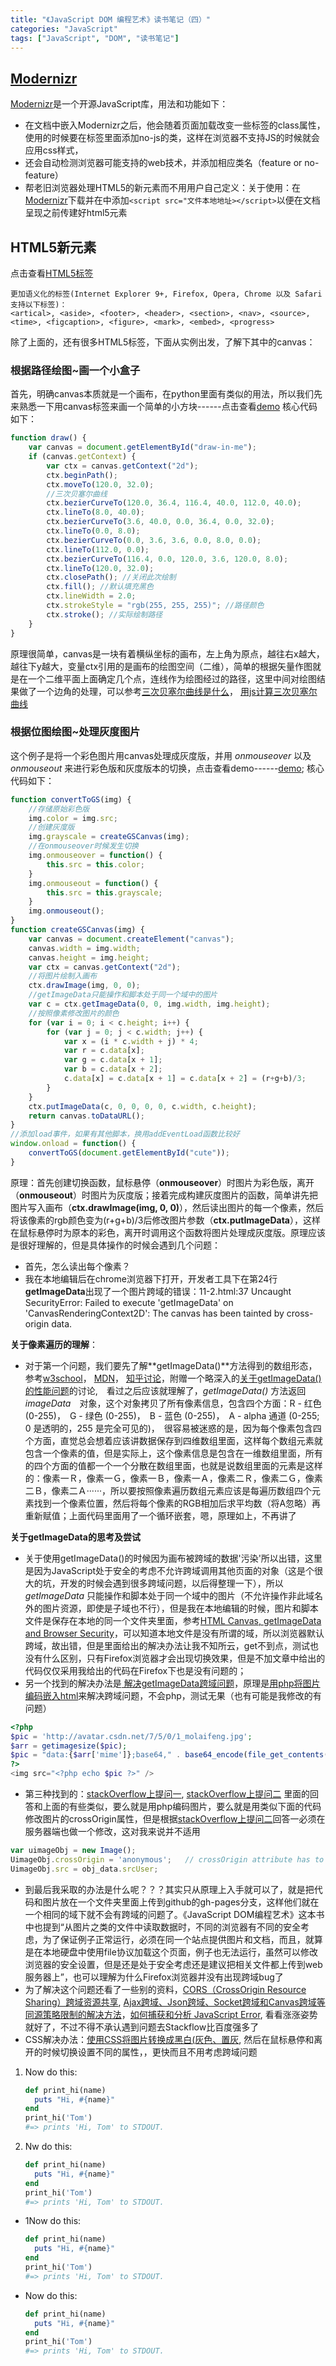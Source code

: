 ```yaml
---
title: "《JavaScript DOM 编程艺术》读书笔记（四）"
categories: "JavaScript"
tags: ["JavaScript", "DOM", "读书笔记"]
---
```



## [Modernizr](http://www.modernizr.com/)
[Modernizr](https://modernizr.com/docs)是一个开源JavaScript库，用法和功能如下：

- 在文档中嵌入Modernizr之后，他会随着页面加载改变一些标签的class属性，使用的时候要在<html>标签里面添加no-js的类，这样在浏览器不支持JS的时候就会应用css样式，
- 还会自动检测浏览器可能支持的web技术，并添加相应类名（feature or no-feature）
- 帮老旧浏览器处理HTML5的新元素而不用用户自己定义：关于使用：在[Modernizr](http://www.modernizr.com/)下载并在<head>中添加`<script src="文件本地地址></script>`以便在文档呈现之前传建好html5元素
## HTML5新元素
点击查看[HTML5标签](http://www.w3school.com.cn/tags/index.asp)

```
更加语义化的标签(Internet Explorer 9+, Firefox, Opera, Chrome 以及 Safari 支持以下标签)：
<artical>, <aside>, <footer>, <header>, <section>, <nav>, <source>, <time>, <figcaption>, <figure>, <mark>, <embed>, <progress>
```

除了上面的，还有很多HTML5标签，下面从实例出发，了解下其中的canvas：
### 根据路径绘图~画一个小盒子

首先，明确canvas本质就是一个画布，在python里面有类似的用法，所以我们先来熟悉一下用canvas标签来画一个简单的小方块------点击查看[demo](http://ppmeng.github.io/somedemo/HTML/11.html)
核心代码如下：

```javascript
function draw() {
	var canvas = document.getElementById("draw-in-me");
	if (canvas.getContext) {
		var ctx = canvas.getContext("2d");
		ctx.beginPath();
		ctx.moveTo(120.0, 32.0);
		//三次贝塞尔曲线
		ctx.bezierCurveTo(120.0, 36.4, 116.4, 40.0, 112.0, 40.0);
		ctx.lineTo(8.0, 40.0);
		ctx.bezierCurveTo(3.6, 40.0, 0.0, 36.4, 0.0, 32.0);
		ctx.lineTo(0.0, 8.0);
		ctx.bezierCurveTo(0.0, 3.6, 3.6, 0.0, 8.0, 0.0);
		ctx.lineTo(112.0, 0.0);
		ctx.bezierCurveTo(116.4, 0.0, 120.0, 3.6, 120.0, 8.0);
		ctx.lineTo(120.0, 32.0);
		ctx.closePath(); //关闭此次绘制
		ctx.fill(); //默认填充黑色
		ctx.lineWidth = 2.0;
		ctx.strokeStyle = "rgb(255, 255, 255)"; //路径颜色
		ctx.stroke(); //实际绘制路径
	}
}
```

原理很简单，canvas是一块有着横纵坐标的画布，左上角为原点，越往右x越大，越往下y越大，变量ctx引用的是画布的绘图空间（二维），简单的根据矢量作图就是在一个二维平面上面确定几个点，连线作为绘图经过的路径，这里中间对绘图结果做了一个边角的处理，可以参考[三次贝塞尔曲线是什么](http://www.w3school.com.cn/tags/canvas_beziercurveto.asp)，  [用js计算三次贝塞尔曲线](http://bbs.9ria.com/thread-71296-1-1.html)

### 根据位图绘图~处理灰度图片
这个例子是将一个彩色图片用canvas处理成灰度版，并用 *onmouseover* 以及 *onmouseout* 来进行彩色版和灰度版本的切换，点击查看demo------[demo](http://ppmeng.github.io/somedemo/HTML/11-2.html);
核心代码如下：

```javascript
function convertToGS(img) {
    //存储原始彩色版
    img.color = img.src;
    //创建灰度版
    img.grayscale = createGSCanvas(img);
	//在onmouseover时候发生切换
    img.onmouseover = function() {
        this.src = this.color;
    }
    img.onmouseout = function() {
        this.src = this.grayscale;
    }
    img.onmouseout();
}
function createGSCanvas(img) {
    var canvas = document.createElement("canvas");
    canvas.width = img.width;
    canvas.height = img.height;
	var ctx = canvas.getContext("2d");
	//将图片绘制入画布
    ctx.drawImage(img, 0, 0);
    //getImageData只能操作和脚本处于同一个域中的图片
    var c = ctx.getImageData(0, 0, img.width, img.height);
    //按照像素修改图片的颜色
    for (var i = 0; i < c.height; i++) {
    	for (var j = 0; j < c.width; j++) {
    	    var x = (i * c.width + j) * 4;
    	    var r = c.data[x];
    	    var g = c.data[x + 1];
    	    var b = c.data[x + 2];
    	    c.data[x] = c.data[x + 1] = c.data[x + 2] = (r+g+b)/3;
        }
    }
    ctx.putImageData(c, 0, 0, 0, 0, c.width, c.height);
    return canvas.toDataURL();
}
//添加load事件，如果有其他脚本，换用addEventLoad函数比较好
window.onload = function() {
    convertToGS(document.getElementById("cute"));
}
```

原理：首先创建切换函数，鼠标悬停（**onmouseover**）时图片为彩色版，离开（**onmouseout**）时图片为灰度版；接着完成构建灰度图片的函数，简单讲先把图片写入画布（**ctx.drawImage(img, 0, 0)**），然后读出图片的每一个像素，然后将该像素的rgb颜色变为(r+g+b)/3后修改图片参数（**ctx.putImageData**），这样在鼠标悬停时为原本的彩色，离开时调用这个函数将图片处理成灰度版。原理应该是很好理解的，但是具体操作的时候会遇到几个问题：
- 首先，怎么读出每个像素？
- 我在本地编辑后在chrome浏览器下打开，开发者工具下在第24行**getImageData**出现了一个图片跨域的错误：11-2.html:37 Uncaught SecurityError: Failed to execute 'getImageData' on 'CanvasRenderingContext2D': The canvas has been tainted by cross-origin data.

**关于像素遍历的理解**：

- 对于第一个问题，我们要先了解**getImageData()**方法得到的数组形态，参考[w3school](http://www.w3school.com.cn/tags/canvas_getimagedata.asp)， [MDN](https://developer.mozilla.org/en-US/docs/Web/API/CanvasRenderingContext2D/getImageData)， [知乎讨论](https://www.zhihu.com/question/39819798/answer/83252754)，附赠一个略深入的[关于getImageData()的性能问题](http://sphinx.oupeng.com/articles/the-stories-about-getimagedata-and-putimagedata)的讨论,　看过之后应该就理解了，*getImageData()* 方法返回 *imageData*　对象，这个对象拷贝了所有像素信息，包含四个方面：R - 红色 (0-255)，　G - 绿色 (0-255)，　B - 蓝色 (0-255)，　A - alpha 通道 (0-255; 0 是透明的，255 是完全可见的)，　很容易被迷惑的是，因为每个像素包含四个方面，直觉总会想着应该讲数据保存到四维数组里面，这样每个数组元素就包含一个像素的值，但是实际上，这个像素信息是包含在一维数组里面，所有的四个方面的值都一个一个分散在数组里面，也就是说数组里面的元素是这样的：像素一Ｒ，像素一Ｇ，像素一Ｂ，像素一Ａ，像素二Ｒ，像素二Ｇ，像素二Ｂ，像素二Ａ······，所以要按照像素遍历数组元素应该是每遍历数组四个元素找到一个像素位置，然后将每个像素的RGB相加后求平均数（将A忽略）再重新赋值；上面代码里面用了一个循环嵌套，嗯，原理如上，不再讲了
 
**关于getImageData的思考及尝试**

- 关于使用getImageData()的时候因为画布被跨域的数据'污染'所以出错，这里是因为JavaScript处于安全的考虑不允许跨域调用其他页面的对象（这是个很大的坑，开发的时候会遇到很多跨域问题，以后得整理一下），所以 *getImageData* 只能操作和脚本处于同一个域中的图片（不允许操作非此域名外的图片资源，即使是子域也不行），但是我在本地编辑的时候，图片和脚本文件是保存在本地的同一个文件夹里面，参考[HTML Canvas, getImageData and Browser Security](http://blog.project-sierra.de/archives/1577)，可以知道本地文件是没有所谓的域，所以浏览器默认跨域，故出错，但是里面给出的解决办法让我不知所云，get不到点，测试也没有什么区别，只有Firefox浏览器才会出现切换效果，但是不加文章中给出的代码仅仅采用我给出的代码在Firefox下也是没有问题的；
- 另一个找到的解决办法是[ 解决getImageData跨域问题](http://blog.csdn.net/molaifeng/article/details/42293509)，原理是[用php将图片编码嵌入html](http://blog.csdn.net/molaifeng/article/details/9617327)来解决跨域问题，不会php，测试无果（也有可能是我修改的有问题）

```php
<?php  
$pic = 'http://avatar.csdn.net/7/5/0/1_molaifeng.jpg';  
$arr = getimagesize($pic);  
$pic = "data:{$arr['mime']};base64," . base64_encode(file_get_contents($pic));  
?>  
<img src="<?php echo $pic ?>" /> 
```

- 第三种找到的：[stackOverflow上提问一](http://stackoverflow.com/questions/26688168/uncaught-securityerror-failed-to-execute-getimagedata-on-canvasrenderingcont), [stackOverflow上提问二](http://stackoverflow.com/questions/22097747/getimagedata-error-the-canvas-has-been-tainted-by-cross-origin-data) 里面的回答和上面的有些类似，要么就是用php编码图片，要么就是用类似下面的代码修改图片的crossOrigin属性，但是根据[stackOverflow上提问二](http://stackoverflow.com/questions/22097747/getimagedata-error-the-canvas-has-been-tainted-by-cross-origin-data)回答一必须在服务器端也做一个修改，这对我来说并不适用

```javascript
var uimageObj = new Image();
UimageObj.crossOrigin = 'anonymous';   // crossOrigin attribute has to be set before setting src.If reversed, it wont work.  
UimageObj.src = obj_data.srcUser;
```

- 到最后我采取的办法是什么呢？？？其实只从原理上入手就可以了，就是把代码和图片放在一个文件夹里面上传到github的gh-pages分支，这样他们就在一个相同的域下就不会有跨域的问题了。《JavaScript DOM编程艺术》这本书中也提到“从图片之类的文件中读取数据时，不同的浏览器有不同的安全考虑，为了保证例子正常运行，必须在同一个站点提供图片和文档，而且，就算是在本地硬盘中使用file协议加载这个页面，例子也无法运行，虽然可以修改浏览器的安全设置，但是还是处于安全考虑还是建议把相关文件都上传到web服务器上”，也可以理解为什么Firefox浏览器并没有出现跨域bug了
- 为了解决这个问题还看了一些别的资料，[CORS（CrossOrigin Resource Sharing）跨域资源共享](http://www.it165.net/pro/html/201412/29106.html), [Ajax跨域、Json跨域、Socket跨域和Canvas跨域等同源策略限制的解决方法](http://blog.csdn.net/freshlover/article/details/44223467#comments)，[如何捕获和分析 JavaScript Error](http://www.css88.com/archives/5014), 看看涨涨姿势就好了，不过不得不承认遇到问题去Stackflow比百度强多了
- CSS解决办法：[使用CSS将图片转换成黑白(灰色、置灰](http://www.zhangxinxu.com/wordpress/2012/08/css-svg-filter-image-grayscale/), 然后在鼠标悬停和离开的时候切换设置不同的属性，，更快而且不用考虑跨域问题

1. Now do this:
   
   ```ruby
   def print_hi(name)
     puts "Hi, #{name}"
   end
   print_hi('Tom')
   #=> prints 'Hi, Tom' to STDOUT.
   ```

2. Nw do this:
   
   ```ruby
   def print_hi(name)
     puts "Hi, #{name}"
   end
   print_hi('Tom')
   #=> prints 'Hi, Tom' to STDOUT.
   ```

- 1Now do this:
   
   ```ruby
   def print_hi(name)
     puts "Hi, #{name}"
   end
   print_hi('Tom')
   #=> prints 'Hi, Tom' to STDOUT.
   ```
- Now do this:
   
   ```ruby
   def print_hi(name)
     puts "Hi, #{name}"
   end
   print_hi('Tom')
   #=> prints 'Hi, Tom' to STDOUT.
   ```